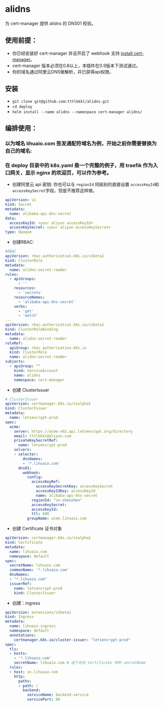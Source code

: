 # alidns
为 cert-manager 提供 alidns 的 DNS01 校验。

## 使用前提：
- 你已经安装好 cert-manager 并且开启了 webhook 支持 [install cert-manager](https://docs.cert-manager.io/en/latest/getting-started/install/kubernetes.html)。
- cert-manager 版本必须在0.8以上，本插件在0.9版本下测试通过。
- 你的域名通过阿里云DNS做解析，并已获得api权限。
## 安装
- `git clone git@github.com:tttlkkkl/alidns.git`
- `cd deploy`
- `helm install --name alidns --namespace cert-manager alidns/`
## 编排使用：
### 以为域名 lihuaio.com 签发通配符域名为例，开始之前你需要替换为自己的域名:
### 在 deploy 目录中的 k8s.yaml 是一个完整的例子，用 traefik 作为入口网关，显示 nginx 的欢迎页，可以作为参考。
- 创建阿里云 api 密钥:
你也可以与 `regionId` 同级别的直接设置 `accessKeyId`和`accessKeySecret`字段，但是不推荐这样做。
```yml
apiVersion: v1
kind: Secret
metadata:
  name: alibaba-api-dns-secret
data:
  accessKeyId: <your aliyun accessKeyId>
  accessKeySecret: <your aliyun accessKeySecret>
type: Opaque
```
- 创建RBAC:
```yaml
#RBAC
apiVersion: rbac.authorization.k8s.io/v1beta1
kind: ClusterRole
metadata:
  name: alidns:secret-reader
rules:
  - apiGroups:
      - ''
    resources:
      - 'secrets'
    resourceNames:
      - 'alibaba-api-dns-secret'
    verbs:
      - 'get'
      - 'watch'
---
apiVersion: rbac.authorization.k8s.io/v1beta1
kind: ClusterRoleBinding
metadata:
  name: alidns:secret-reader
roleRef:
  apiGroup: rbac.authorization.k8s.io
  kind: ClusterRole
  name: alidns:secret-reader
subjects:
  - apiGroup: ""
    kind: ServiceAccount
    name: alidns
    namespace: cert-manager
```
- 创建 ClusterIssuer
```yaml
# ClusterIssuer
apiVersion: certmanager.k8s.io/v1alpha1
kind: ClusterIssuer
metadata:
  name: letsencrypt-prod
spec:
  acme:
    server: https://acme-v02.api.letsencrypt.org/directory
    email: tttlkkkl@aliyun.com
    privateKeySecretRef:
      name: letsencrypt-prod
    solvers:
    - selector: 
        dnsNames:
        - '*.lihuaio.com'
      dns01:
        webhook:
          config:
            accessKeyRef:
              accessKeySecretKey: accessKeySecret
              accessKeyIdKey: accessKeyId
              name: alibaba-api-dns-secret
            regionId: "cn-shenzhen"
            accessKeySecret:
            accessKeyId:
            ttl: 600
          groupName: acme.lihuaio.com
```
- 创建 Certificate 证书对象
```yaml
apiVersion: certmanager.k8s.io/v1alpha1
kind: Certificate
metadata:
  name: lihuaio.com
  namespace: default
spec:
  secretName: lihuaio.com
  commonName: '*.lihuaio.com'
  dnsNames:
  - "*.lihuaio.com"
  issuerRef:
    name: letsencrypt-prod
    kind: ClusterIssuer
```
- 创建：ingress
```yaml
apiVersion: extensions/v1beta1
kind: Ingress
metadata:
  name: lihuaio-ingress
  namespace: default
  annotations:
    certmanager.k8s.io/cluster-issuer: "letsencrypt-prod"
spec:
  tls:
  - hosts:
    - '*.lihuaio.com'
    secretName: lihuaio.com # 这个对应 Certificate 中的 secretName
  rules:
  - host: xx.lihuaio.com
    http:
      paths:
      - path: /
        backend:
          serviceName: backend-service
          servicePort: 80
```